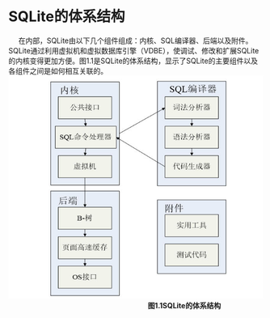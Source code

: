 # SQLite的体系结构
&nbsp;&nbsp;&nbsp;&nbsp;&nbsp;在内部，SQLite由以下几个组件组成：内核、SQL编译器、后端以及附件。SQLite通过利用虚拟机和虚拟数据库引擎（VDBE），使调试、修改和扩展SQLite的内核变得更加方便。图1.1是SQLite的体系结构，显示了SQLite的主要组件以及各组件之间是如何相互关联的。
<img src="SQLiteStruct.jpg">
&nbsp;&nbsp;&nbsp;&nbsp;&nbsp;&nbsp;&nbsp;&nbsp;&nbsp;&nbsp;&nbsp;&nbsp;&nbsp;&nbsp;&nbsp;&nbsp;&nbsp;&nbsp;&nbsp;&nbsp;&nbsp;&nbsp;&nbsp;&nbsp;&nbsp;&nbsp;&nbsp;&nbsp;&nbsp;&nbsp;&nbsp;&nbsp;&nbsp;&nbsp;&nbsp;&nbsp;&nbsp;&nbsp;&nbsp;&nbsp;&nbsp;&nbsp;&nbsp;&nbsp;&nbsp;&nbsp;&nbsp;&nbsp;&nbsp;&nbsp;&nbsp;&nbsp;&nbsp;&nbsp;&nbsp;&nbsp;&nbsp;&nbsp;&nbsp;&nbsp;&nbsp;&nbsp;&nbsp;&nbsp;&nbsp;&nbsp;&nbsp;&nbsp;&nbsp;&nbsp;**图1.1SQLite的体系结构**
